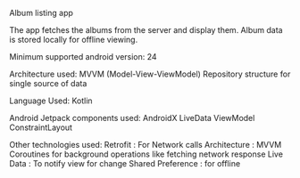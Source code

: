 Album listing app

The app fetches the albums from the server and display them.
Album data is stored locally for offline viewing.

Minimum supported android version: 24

Architecture used:
MVVM (Model-View-ViewModel)
Repository structure for single source of data

Language Used:
Kotlin

Android Jetpack components used:
AndroidX
LiveData
ViewModel
ConstraintLayout

Other technologies used:
Retrofit : For Network calls
Architecture : MVVM
Coroutines for background operations like fetching network response
Live Data : To notify view for change
Shared Preference : for offline